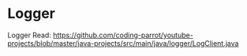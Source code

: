 # Logger
Logger
Read: https://github.com/coding-parrot/youtube-projects/blob/master/java-projects/src/main/java/logger/LogClient.java
